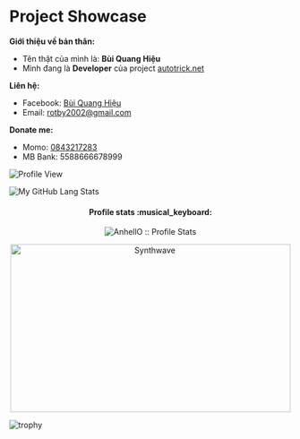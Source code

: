 # Project Showcase
**Giới thiệu về bản thân:**

 - Tên thật của mình là: **Bùi Quang Hiệu**
 - Mình đang là **Developer** của project [autotrick.net](https://autotrick.net)

**Liên hệ:**

 - Facebook: [Bùi Quang Hiệu](https://www.facebook.com/BQHieu.info)
 - Email: [rotby2002@gmail.com](mailto:rotby2002@gmail.com)
 
 **Donate me:**

 - Momo: [0843217283](https://nhantien.momo.vn/0843217283)
 - MB Bank: 5588666678999
 
 ![Profile View](https://komarev.com/ghpvc/?username=rotby2002&style=flat-square)

![My GitHub Lang Stats](https://github-stats.agentbot.xyz/api/top-langs/?username=rotby2002&theme=tokyonight&layout=compact)

<h4 align="center">Profile stats :musical_keyboard:</h4>
<p align="center"><img src="https://github-readme-stats.vercel.app/api?username=AnhellO&show_icons=true&theme=synthwave" alt="AnhellO :: Profile Stats" /></p>
<p align="center"><img src="https://thumbs.gfycat.com/GoodnaturedFondGaur-size_restricted.gif" alt="Synthwave" height="300" width="500"></p>

![trophy](https://github-profile-trophy.vercel.app/?username=ryo-ma&theme=onedark)



